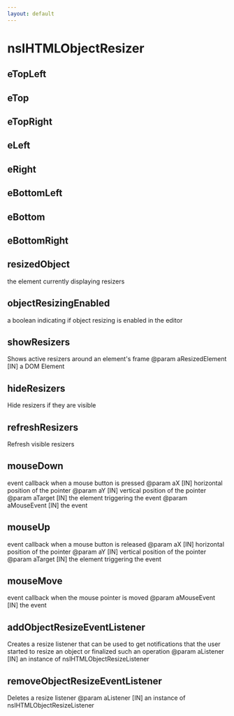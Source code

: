 ```yaml
---
layout: default
---
```


# nsIHTMLObjectResizer #

## eTopLeft ##

## eTop ##

## eTopRight ##

## eLeft ##

## eRight ##

## eBottomLeft ##

## eBottom ##

## eBottomRight ##

## resizedObject ##

the element currently displaying resizers


## objectResizingEnabled ##

a boolean indicating if object resizing is enabled in the editor


## showResizers ##

Shows active resizers around an element's frame
@param aResizedElement [IN] a DOM Element


## hideResizers ##

Hide resizers if they are visible


## refreshResizers ##

Refresh visible resizers


## mouseDown ##

event callback when a mouse button is pressed
@param aX      [IN] horizontal position of the pointer
@param aY      [IN] vertical position of the pointer
@param aTarget [IN] the element triggering the event
@param aMouseEvent [IN] the event


## mouseUp ##

event callback when a mouse button is released
@param aX      [IN] horizontal position of the pointer
@param aY      [IN] vertical position of the pointer
@param aTarget [IN] the element triggering the event


## mouseMove ##

event callback when the mouse pointer is moved
@param aMouseEvent [IN] the event


## addObjectResizeEventListener ##

Creates a resize listener that can be used to get notifications
that the user started to resize an object or finalized such an operation
@param aListener [IN] an instance of nsIHTMLObjectResizeListener


## removeObjectResizeEventListener ##

Deletes a resize listener
@param aListener [IN] an instance of nsIHTMLObjectResizeListener

